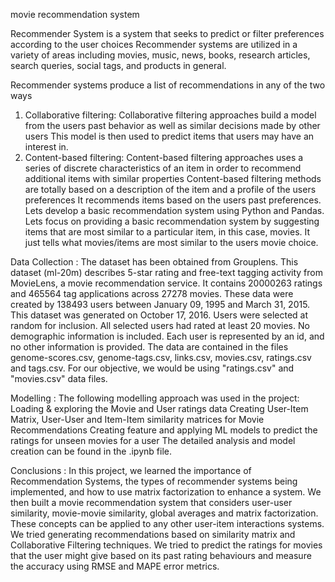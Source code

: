 
movie recommendation system

Recommender System is a system that seeks to predict or filter preferences according to the user choices Recommender systems are utilized in a variety of areas including movies, music, news, books, research articles, search queries, social tags, and products in general.

Recommender systems produce a list of recommendations in any of the two ways 
1. Collaborative filtering: Collaborative filtering approaches build a model from the users past behavior as well as similar decisions made by other users This model is then used to predict items that users may have an interest in.
2. Content-based filtering: Content-based filtering approaches uses a series of discrete characteristics of an item in order to recommend additional items with similar properties Content-based filtering methods are totally based on a description of the item and a profile of the users preferences It recommends items based on the users past preferences.
Lets develop a basic recommendation system using Python and Pandas. 
Lets focus on providing a basic recommendation system by suggesting items that are most similar to a particular item, in this case, movies. It just tells what movies/items are most similar to the users movie choice.

Data Collection :
The dataset has been obtained from Grouplens.
This dataset (ml-20m) describes 5-star rating and free-text tagging activity from MovieLens, a movie recommendation service. It contains 20000263 ratings and 465564 tag applications across 27278 movies. These data were created by 138493 users between January 09, 1995 and March 31, 2015. This dataset was generated on October 17, 2016.
Users were selected at random for inclusion. All selected users had rated at least 20 movies. No demographic information is included. Each user is represented by an id, and no other information is provided.
The data are contained in the files genome-scores.csv, genome-tags.csv, links.csv, movies.csv, ratings.csv and tags.csv.
For our objective, we would be using "ratings.csv" and "movies.csv" data files.

Modelling :
The following modelling approach was used in the project:
Loading & exploring the Movie and User ratings data
Creating User-Item Matrix, User-User and Item-Item similarity matrices for Movie Recommendations
Creating feature and applying ML models to predict the ratings for unseen movies for a user
The detailed analysis and model creation can be found in the .ipynb file.

Conclusions :
In this project, we learned the importance of Recommendation Systems, the types of recommender systems being implemented, and how to use matrix factorization to enhance a system.
We then built a movie recommendation system that considers user-user similarity, movie-movie similarity, global averages and matrix factorization. These concepts can be applied to any other user-item interactions systems.
We tried generating recommendations based on similarity matrix and Collaborative Filtering techniques.
We tried to predict the ratings for movies that the user might give based on its past rating behaviours and measure the accuracy using RMSE and MAPE error metrics.
